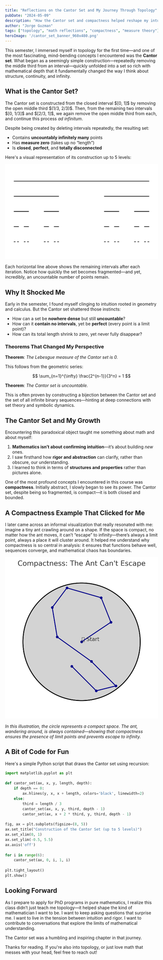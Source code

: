 ```yaml
---
title: "Reflections on the Cantor Set and My Journey Through Topology"
pubDate: "2024-05-09"
description: "How the Cantor set and compactness helped reshape my intuition for infinity, structure, and rigor in topology."
author: "Jorge Guzman"
tags: ["topology", "math reflections", "compactness", "measure theory"]
heroImage: '/cantor_set_banner_960x480.png'
---
```


This semester, I immersed myself in topology for the first time—and one of the most fascinating, mind-bending concepts I encountered was the **Cantor set**. What began as a seemingly simple construction—repeatedly removing the middle third from an interval—quickly unfolded into a set so rich with mathematical depth that it fundamentally changed the way I think about structure, continuity, and infinity.

## What is the Cantor Set?

<p>
The Cantor set is constructed from the closed interval $[0, 1]$ by removing the open middle third $(1/3, 2/3)$. Then, from the remaining two intervals $[0, 1/3]$ and $[2/3, 1]$, we again remove the open middle third from each, and continue this process <em>ad infinitum</em>.
</p>


Despite being created by deleting intervals repeatedly, the resulting set:
- Contains **uncountably infinitely many** points
- Has **measure zero** (takes up no “length”)
- Is **closed**, **perfect**, and **totally disconnected**

Here's a visual representation of its construction up to 5 levels:

![Cantor Set Construction](/images/cantor_set_clean.png)

Each horizontal line above shows the remaining intervals after each iteration. Notice how quickly the set becomes fragmented—and yet, incredibly, an uncountable number of points remain.

## Why It Shocked Me

Early in the semester, I found myself clinging to intuition rooted in geometry and calculus. But the Cantor set shattered those instincts:

- How can a set be **nowhere dense** but still **uncountable**?
- How can it **contain no intervals**, yet be **perfect** (every point is a limit point)?
- How can its total length shrink to zero, yet never fully disappear?

### Theorems That Changed My Perspective

**Theorem**: *The Lebesgue measure of the Cantor set is 0.*

This follows from the geometric series:

$$
\sum_{n=1}^{\infty} \frac{2^{n-1}}{3^n} = 1
$$

**Theorem**: *The Cantor set is uncountable.*

This is often proven by constructing a bijection between the Cantor set and the set of all infinite binary sequences—hinting at deep connections with set theory and symbolic dynamics.

## The Cantor Set and My Growth

Encountering this paradoxical object taught me something about math and about myself:

1. **Mathematics isn’t about confirming intuition**—it’s about building *new* ones.
2. I saw firsthand how **rigor and abstraction** can clarify, rather than obscure, our understanding.
3. I learned to think in terms of **structures and properties** rather than pictures alone.

One of the most profound concepts I encountered in this course was **compactness**. Initially abstract, I slowly began to see its power. The Cantor set, despite being so fragmented, is compact—it is both closed and bounded.

## A Compactness Example That Clicked for Me

I later came across an informal visualization that really resonated with me: imagine a tiny ant crawling around on a shape. If the space is compact, no matter how the ant moves, it can’t “escape” to infinity—there’s always a limit point, always a place it will cluster around. It helped me understand why compactness is so central in analysis: it ensures that functions behave well, sequences converge, and mathematical chaos has boundaries.

![Compactness Ant Path](/images/compactness_ant_plot.png)

*In this illustration, the circle represents a compact space. The ant, wandering around, is always contained—showing that compactness ensures the presence of limit points and prevents escape to infinity.*

## A Bit of Code for Fun 

Here's a simple Python script that draws the Cantor set using recursion:

```python
import matplotlib.pyplot as plt

def cantor_set(ax, x, y, length, depth):
    if depth == 0:
        ax.hlines(y, x, x + length, colors='black', linewidth=2)
    else:
        third = length / 3
        cantor_set(ax, x, y, third, depth - 1)
        cantor_set(ax, x + 2 * third, y, third, depth - 1)

fig, ax = plt.subplots(figsize=(8, 5))
ax.set_title("Construction of the Cantor Set (up to 5 levels)")
ax.set_xlim(0, 1)
ax.set_ylim(-0.5, 5.5)
ax.axis('off')

for i in range(6):
    cantor_set(ax, 0, i, 1, i)

plt.tight_layout()
plt.show() 

```
## Looking Forward

As I prepare to apply for PhD programs in pure mathematics, I realize this class didn’t just teach me topology—it helped shape the kind of mathematician I want to be. I want to keep asking questions that surprise me. I want to live in the tension between intuition and rigor. I want to contribute to conversations that explore the limits of mathematical understanding.

The Cantor set was a humbling and inspiring chapter in that journey.

Thanks for reading. If you're also into topology, or just love math that messes with your head, feel free to reach out!


